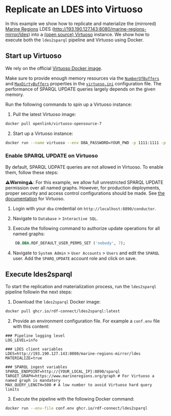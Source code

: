 # Replicate an LDES into Virtuoso

In this example we show how to replicate and materialize the (mirrored) [Marine Regions](https://marineregions.org) LDES (<http://193.190.127.143:8080/marine-regions-mirror/ldes>) into a [(open source) Virtuoso](https://vos.openlinksw.com/owiki/wiki/VOS) instance. We show how to execute both the `ldes2sparql` pipeline and Virtuoso using Docker.

## Start up Virtuoso

We rely on the official [Virtuoso Docker image](https://hub.docker.com/r/openlink/virtuoso-opensource-7/). 

Make sure to provide enough memory resources via the [`NumberOfBuffers`](https://github.com/rdf-connect/ldes2sparql/blob/main/examples/virtuoso/virtuoso.ini#L95) and [`MaxDirtyBuffers`](https://github.com/rdf-connect/ldes2sparql/blob/main/examples/virtuoso/virtuoso.ini#L96) properties in the [`virtuoso.ini`](https://github.com/rdf-connect/ldes2sparql/blob/main/examples/virtuoso/virtuoso.ini) configuration file. The performance of SPARQL UPDATE queries largely depends on the given memory.


Run the following commands to spin up a Virtuoso instance:

1. Pull the latest Virtuoso image:
```bash
docker pull openlink/virtuoso-opensource-7
```
2. Start up a Virtuoso instance:
```bash
docker run --name virtuoso --env DBA_PASSWORD=YOUR_PWD -p 1111:1111 -p 8890:8890 -v `pwd`:/database -it openlink/virtuoso-opensource-7:latest
```

### Enable SPARQL UPDATE on Virtuoso

By default, SPARQL UDPATE queries are not allowed in Virtuoso. To enable them, follow these steps:

**⚠️Warning⚠️**: For this example, we allow full unrestricted SPARQL UPDATE permission over all named graphs. However, for production deployments, proper security and access control configurations should be made. See [the documentation](https://docs.openlinksw.com/virtuoso/rdfsparqlprotocolendpoint/#rdfsupportedprotocolendpointurisparqlauthex) for Virtuoso.

1. Login with your `dba` credential on `http://localhost:8890/conductor`.

2. Navigate to `Database` > `Interactive SQL`.

3. Execute the following command to authorize update operations for all named graphs:

   ```SQL
    DB.DBA.RDF_DEFAULT_USER_PERMS_SET ('nobody', 7);
   ```

4. Navigate to `System Admin` > `User Accounts` > `Users` and edit the `SPARQL` user. Add the `SPARQ_UPDATE` account role and click on save.

## Execute ldes2sparql

To start the replication and materialization process, run the `ldes2sparql` pipeline followin the next steps:

1. Download the `ldes2sparql` Docker image:
```bash
docker pull ghcr.io/rdf-connect/ldes2sparql:latest
```
2. Provide an environment configuration file. For example a `conf.env` file with this content:
```dotenv
### Pipeline logging level
LOG_LEVEL=info

### LDES client variables
LDES=http://193.190.127.143:8080/marine-regions-mirror/ldes
MATERIALIZE=true

### SPARQL ingest variables
SPARQL_ENDPOINT=http://{YOUR_LOCAL_IP}:8890/sparql
TARGET_GRAPH=https://www.marineregions.org/graph # For Virtuoso a named graph is mandatory
MAX_QUERY_LENGTH=500 # A low number to avoid Virtuoso hard query limits
```
3. Execute the pipeline with the following Docker command:
```bash
docker run --env-file conf.env ghcr.io/rdf-connect/ldes2sparql
```